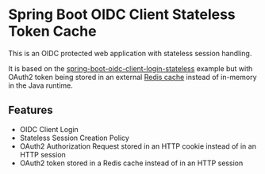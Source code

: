 # Spring Boot OIDC Client Stateless Token Cache

This is an OIDC protected web application with stateless session handling.

It is based on the [spring-boot-oidc-client-login-stateless](../oidc-client-login-stateless) example
but with OAuth2 token being stored in an external [Redis cache](https://redis.io) instead of in-memory in
the Java runtime.

## Features
* OIDC Client Login
* Stateless Session Creation Policy
* OAuth2 Authorization Request stored in an HTTP cookie instead of in an HTTP session
* OAuth2 token stored in a Redis cache instead of in an HTTP session
